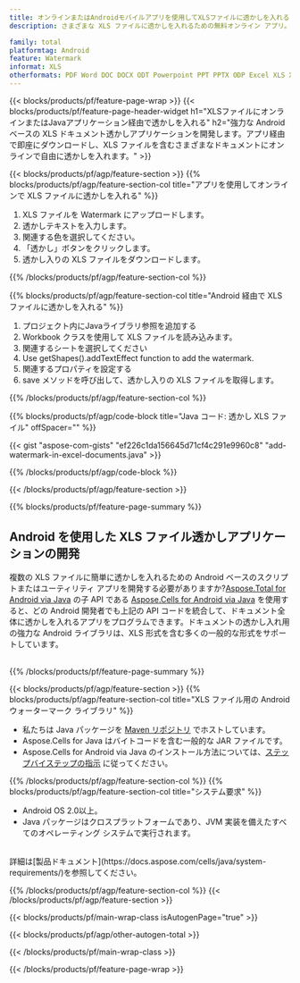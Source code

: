 ```yaml
---
title: オンラインまたはAndroidモバイルアプリを使用してXLSファイルに透かしを入れる
description: さまざまな XLS ファイルに透かしを入れるための無料オンライン アプリ。XLS ワークシート用の Android ウォーターマーク ライブラリ Java コード。

family: total
platformtag: Android
feature: Watermark
informat: XLS
otherformats: PDF Word DOC DOCX ODT Powerpoint PPT PPTX ODP Excel XLS XLSX ODS
---
```

{{< blocks/products/pf/feature-page-wrap >}}
{{< blocks/products/pf/feature-page-header-widget h1="XLSファイルにオンラインまたはJavaアプリケーション経由で透かしを入れる" h2="強力な Android ベースの XLS ドキュメント透かしアプリケーションを開発します。アプリ経由で即座にダウンロードし、XLS ファイルを含むさまざまなドキュメントにオンラインで自由に透かしを入れます。" >}}


{{< blocks/products/pf/agp/feature-section >}}
{{% blocks/products/pf/agp/feature-section-col title="アプリを使用してオンラインで XLS ファイルに透かしを入れる" %}}

1. XLS ファイルを Watermark にアップロードします。
1. 透かしテキストを入力します。
1. 関連する色を選択してください。
1. 「透かし」ボタンをクリックします。
1. 透かし入りの XLS ファイルをダウンロードします。

{{% /blocks/products/pf/agp/feature-section-col %}}

{{% blocks/products/pf/agp/feature-section-col title="Android 経由で XLS ファイルに透かしを入れる" %}}

1. プロジェクト内にJavaライブラリ参照を追加する
1. Workbook クラスを使用して XLS ファイルを読み込みます。
1. 関連するシートを選択してください
1. Use getShapes().addTextEffect function to add the watermark.
1. 関連するプロパティを設定する
1. save メソッドを呼び出して、透かし入りの XLS ファイルを取得します。

{{% /blocks/products/pf/agp/feature-section-col %}}

{{% blocks/products/pf/agp/code-block title="Java コード: 透かし XLS ファイル" offSpacer="" %}}

{{< gist "aspose-com-gists" "ef226c1da156645d71cf4c291e9960c8" "add-watermark-in-excel-documents.java" >}}

{{% /blocks/products/pf/agp/code-block %}}

{{< /blocks/products/pf/agp/feature-section >}}

{{% blocks/products/pf/feature-page-summary %}}


<h2>Android を使用した XLS ファイル透かしアプリケーションの開発</h2>

複数の XLS ファイルに簡単に透かしを入れるための Android ベースのスクリプトまたはユーティリティ アプリを開発する必要がありますか?[Aspose.Total for Android via Java](https://products.aspose.com/total/ja/android-java/) の子 API である [Aspose.Cells for Android via Java](https://products.aspose.com/cells/ja/android-java/) を使用すると、どの Android 開発者でも上記の API コードを統合して、ドキュメント全体に透かしを入れるアプリをプログラムできます。ドキュメントの透かし入れ用の強力な Android ライブラリは、XLS 形式を含む多くの一般的な形式をサポートしています。<br /><br />

{{% /blocks/products/pf/feature-page-summary %}}

{{< blocks/products/pf/agp/feature-section >}}
{{% blocks/products/pf/agp/feature-section-col title="XLS ファイル用の Android ウォーターマーク ライブラリ" %}}

- 私たちは Java パッケージを [Maven リポジトリ](https://releases.aspose.com/java/repo/com/aspose/aspose-cells/) でホストしています。 
- Aspose.Cells for Java はバイトコードを含む一般的な JAR ファイルです。
- Aspose.Cells for Android via Java のインストール方法については、[ステップバイステップの指示](https://docs.aspose.com/cells/java/installation/#install-aspose-cells-for-java-from-maven-repository) に従ってください。

{{% /blocks/products/pf/agp/feature-section-col %}}
{{% blocks/products/pf/agp/feature-section-col title="システム要求" %}}

- Android OS 2.0以上。
- Java パッケージはクロスプラットフォームであり、JVM 実装を備えたすべてのオペレーティング システムで実行されます。

<br />
詳細は[製品ドキュメント](https://docs.aspose.com/cells/java/system-requirements/)を参照してください。

{{% /blocks/products/pf/agp/feature-section-col %}}
{{< /blocks/products/pf/agp/feature-section >}}

{{< blocks/products/pf/main-wrap-class isAutogenPage="true" >}}

{{< blocks/products/pf/agp/other-autogen-total >}}

{{< /blocks/products/pf/main-wrap-class >}}

{{< /blocks/products/pf/feature-page-wrap >}}